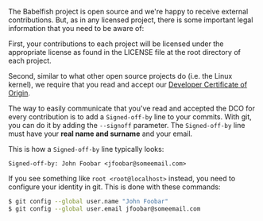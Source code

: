 The Babelfish project is open source and we're happy to receive external
contributions. But, as in any licensed project, there is some important legal
information that you need to be aware of:

First, your contributions to each project will be licensed under the appropriate license
as found in the LICENSE file at the root directory of each project. 

Second, similar to what other open source projects do (i.e. the Linux kernel), we require
that you read and accept our [Developer Certificate of
Origin](https://developercertificate.org).

The way to easily communicate that you've read and accepted the DCO for every
contribution is to add a `Signed-off-by` line to your commits. With git, you can do
it by adding the `--signoff` parameter. The `Signed-off-by` line must have your
**real name and surname** and your email.

This is how a `Signed-off-by` line typically looks:

```git
Signed-off-by: John Foobar <jfoobar@someemail.com>
```

If you see something like `root <root@localhost>` instead, you need to configure
your identity in git. This is done with these commands:

```bash
$ git config --global user.name "John Foobar"
$ git config --global user.email jfoobar@someemail.com
```
